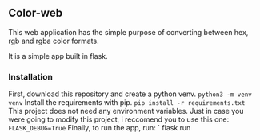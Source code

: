 ## Color-web

This web application has the simple purpose of converting between hex, rgb and rgba color formats.

It is a simple app built in flask.

### Installation

First, download this repository and create a python venv.
`
python3 -m venv venv
`
Install the requirements with pip.
`
pip install -r requirements.txt
`
This project does not need any environment variables. Just in case you were going to modify this project, i reccomend you to use this one:
`
FLASK_DEBUG=True
`
Finally, to run the app, run:
`
flask run
